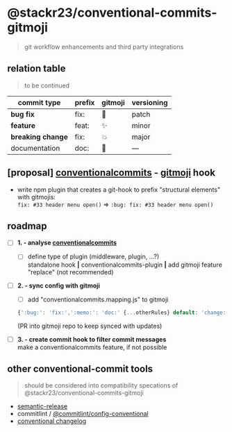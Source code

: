 # @stackr23/conventional-commits-gitmoji
> git workflow enhancements and third party integrations

## relation table  
> to be continued

| commit type          | prefix | gitmoji    | versioning |
|--------------------- |--------|------------|------------|
| __bug fix__          | fix:   | :bug:      | patch      |
| __feature__          | feat:  | :sparkles: | minor      |
| __breaking change__  | fix:   | :boom:     | major      |
| documentation        | doc:   | :memo:     | —          |


## [proposal] [conventionalcommits](https://www.conventionalcommits.org/) - [gitmoji](https://gitmoji.carloscuesta.me/) hook  
* write npm plugin that creates a git-hook to prefix "structural elements" with gitmojis:  
  `fix: #33 header menu open()` => `:bug: fix: #33 header menu open()`

## roadmap
* [ ] __1. - analyse [conventionalcommits](https://www.conventionalcommits.org/)__  
  * [ ] define type of plugin (middleware, plugin, ...?)    
    standalone hook __|__ conventionalcommits-plugin __|__ add gitmoji feature "replace" (not recommended)
* [ ] __2. - sync config with gitmoji__  
  * [ ] add "conventionalcommits.mapping.js" to gitmoji  
  ```javascript
  {':bug:': 'fix:',':memo:': 'doc:' {...otherRules} default: 'change:'}
  ```  
  (PR into gitmoji repo to keep synced with updates)  

* [ ] __3. - create commit hook to filter commit messages__  
  make a conventionalcommits feature, if not possible  

## other conventional-commit tools
> should be considered into compatibility specations of @stackr23/conventional-commits-gitmoji

* [semantic-release](https://github.com/semantic-release/semantic-release)  
* commitlint / [@commitlint/config-conventional](https://www.npmjs.com/package/@commitlint/config-conventional)  
* [conventional changelog](https://github.com/conventional-changelog/conventional-changelog)  
